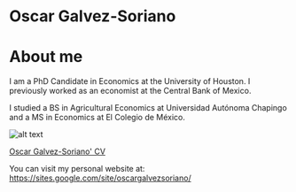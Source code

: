<h1>Oscar Galvez-Soriano</h1>

# About me

I am a PhD Candidate in Economics at the University of Houston. I previously worked as an economist at the Central Bank of Mexico.

I studied a BS in Agricultural Economics at Universidad Autónoma Chapingo and a MS in Economics at El Colegio de México.

![alt text](https://github.com/galvez-soriano/home/main/Galvez-Soriano.jpg?raw=true)

<a href="https://galvez-soriano.github.io/home/Galvez_Soriano_CV.pdf">Oscar Galvez-Soriano' CV</a>

You can visit my personal website at: https://sites.google.com/site/oscargalvezsoriano/
